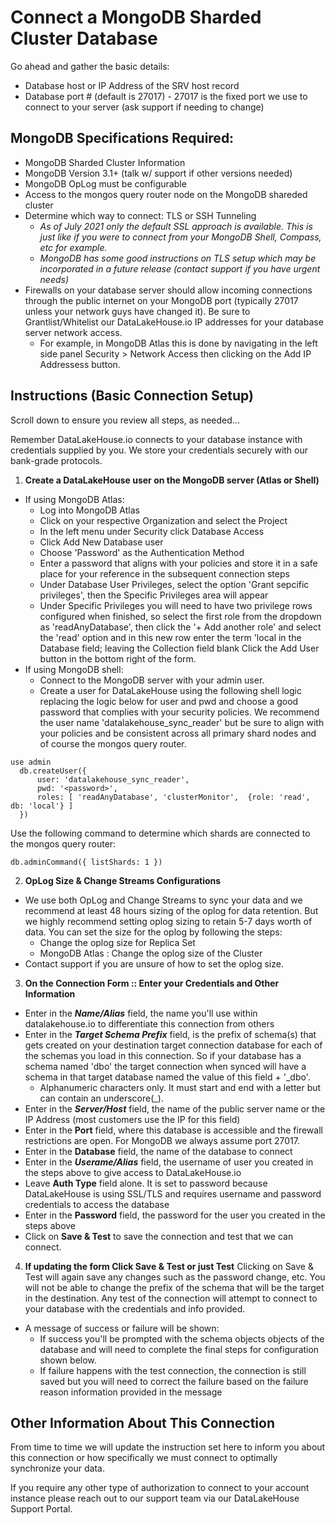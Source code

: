 # Connect a MongoDB Sharded Cluster Database

Go ahead and gather the basic details:

* Database host or IP Address of the SRV host record
* Database port # (default is 27017) - 27017 is the fixed port we use to connect to your server (ask support if needing to change)

## MongoDB Specifications Required:

* MongoDB Sharded Cluster Information
* MongoDB Version 3.1+ (talk w/ support if other versions needed)
* MongoDB OpLog must be configurable
* Access to the mongos query router node on the MongoDB shareded cluster
* Determine which way to connect: TLS or SSH Tunneling
    * *As of July 2021 only the default SSL approach is available. This is just like if you were to connect from your MongoDB Shell, Compass, etc for example.*
     * *MongoDB has some good instructions on TLS setup which may be incorporated in a future release (contact support if you have urgent needs)*
* Firewalls on your database server should allow incoming connections through the public internet on your MongoDB port (typically 27017 unless your network guys have changed it).  Be sure to Grantlist/Whitelist our DataLakeHouse.io IP addresses for your database server network access.
    * For example, in MongoDB Atlas this is done by navigating in the left side panel Security > Network Access then clicking on the Add IP Addressess button.

## Instructions (Basic Connection Setup)

Scroll down to ensure you review all steps, as needed...

Remember DataLakeHouse.io connects to your database instance with credentials supplied by you. We store your credentials securely with our bank-grade protocols.

1. **Create a DataLakeHouse user on the MongoDB server (Atlas or Shell)**
* If using MongoDB Atlas:
    * Log into MongoDB Atlas
    * Click on your respective Organization and select the Project
    * In the left menu under Security click Database Access
    * Click Add New Database user
    * Choose 'Password' as the Authentication Method
    * Enter a password that aligns with your policies and store it in a safe place for your reference in the subsequent connection steps
    * Under Database User Privileges, select the option 'Grant sepcific privileges', then the Specific Privileges area will appear
    * Under Specific Privileges you will need to have two privilege rows configured when finished, so select the first role from the dropdown as 'readAnyDatabase', then click the '+ Add another role' and select the 'read' option and in this new row enter the term 'local in the Database field; leaving the Collection field blank
Click the Add User button in the bottom right of the form.
* If using MongoDB shell:
    * Connect to the MongoDB server with your admin user.
    * Create a user for DataLakeHouse using the following shell logic replacing the logic below for user and pwd <password> and choose a good password that complies with your security policies. We recommend the user name 'datalakehouse_sync_reader' but be sure to align with your policies and be consistent across all primary shard nodes and of course the mongos query router.
```
use admin
  db.createUser({
      user: 'datalakehouse_sync_reader',
      pwd: '<password>',
      roles: [ 'readAnyDatabase', 'clusterMonitor',  {role: 'read', db: 'local'} ]
  })
```
    
Use the following command to determine which shards are connected to the mongos query router:
    
`db.adminCommand({ listShards: 1 })`
    
2. **OpLog Size & Change Streams Configurations**
* We use both OpLog and Change Streams to sync your data and we recommend at least 48 hours sizing of the oplog for data retention. But we highly recommend setting oplog sizing to retain 5-7 days worth of data.  You can set the size for the oplog by following the steps:
    * Change the oplog size for Replica Set
    * MongoDB Atlas : Change the oplog size of the Cluster
* Contact support if you are unsure of how to set the oplog size.
3. **On the Connection Form :: Enter your Credentials and Other Information**
* Enter in the ***Name/Alias*** field, the name you'll use within datalakehouse.io to differentiate this connection from others
* Enter in the ***Target Schema Prefix*** field, is the prefix of schema(s) that gets created on your destination target connection database for each of the schemas you load in this connection. So if your database has a schema named 'dbo' the target connection when synced will have a schema in that target database named the value of this field + '_dbo'.
    * Alphanumeric characters only. It must start and end with a letter but can contain an underscore(_).
* Enter in the ***Server/Host*** field, the name of the public server name or the IP Address (most customers use the IP for this field)
* Enter in the **Port** field, where this database is accessible and the firewall restrictions are open. For MongoDB we always assume port 27017.
* Enter in the **Database** field, the name of the database to connect
* Enter in the ***Userame/Alias*** field, the username of user you created in the steps above to give access to DataLakeHouse.io
* Leave **Auth Type** field alone. It is set to password because DataLakeHouse is using SSL/TLS and requires username and password credentials to access the database
* Enter in the **Password** field, the password for the user you created in the steps above
* Click on **Save & Test** to save the connection and test that we can connect.
4. **If updating the form Click Save & Test or just Test**
Clicking on Save & Test will again save any changes such as the password change, etc.  You will not be able to change the prefix of the schema that will be the target in the destination. Any test of the connection will attempt to connect to your database with the credentials and info provided.
* A message of success or failure will be shown:
    * If success you'll be prompted with the schema objects objects of the database and will need to complete the final steps for configuration shown below.
    * If failure happens with the test connection, the connection is still saved but you will need to correct the failure based on the failure reason information provided in the message
    
## Other Information About This Connection
    
From time to time we will update the instruction set here to inform you about this connection or how specifically we must connect to optimally synchronize your data.

If you require any other type of authorization to connect to your account instance please reach out to our support team via our DataLakeHouse Support Portal.


